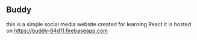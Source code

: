 ## Buddy
this is a simple social media website created for learning React 
it is hosted on https://buddy-84d11.firebaseapp.com